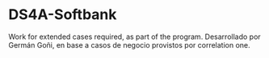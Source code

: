 # DS4A-Softbank
Work for extended cases required, as part of the program.
Desarrollado por Germán Goñi, en base a casos de negocio provistos por correlation one.
